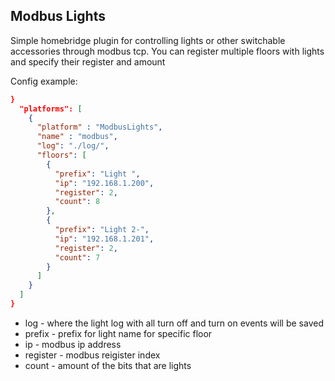 ## Modbus Lights

Simple homebridge plugin for controlling lights or other switchable accessories through modbus tcp. You can register multiple floors with lights and specify their register and amount

Config example:

```JSON
}  
  "platforms": [
    {
      "platform" : "ModbusLights",
      "name" : "modbus",
      "log": "./log/",
      "floors": [
        {
          "prefix": "Light ",
          "ip": "192.168.1.200",
          "register": 2,
          "count": 8
        },
        {
          "prefix": "Light 2-",
          "ip": "192.168.1.201",
          "register": 2,
          "count": 7
        }
      ]
    }
  ]
}
```

* log - where the light log with all turn off and turn on events will be saved
* prefix - prefix for light name for specific floor
* ip - modbus ip address
* register - modbus reigister index
* count - amount of the bits that are lights

